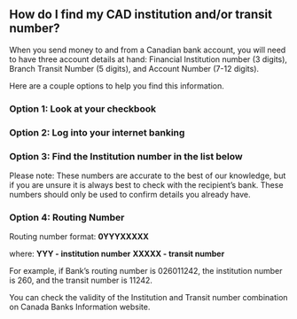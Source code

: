 ## How do I find my CAD institution and/or transit number?  
When you send money to and from a Canadian bank account, you will need to have three account details at hand: Financial Institution number (3 digits), Branch Transit Number (5 digits), and Account Number (7-12 digits).

Here are a couple options to help you find this information.

### Option 1: Look at your checkbook

### Option 2: Log into your internet banking

### Option 3: Find the Institution number in the list below

Please note: These numbers are accurate to the best of our knowledge, but if you are unsure it is always best to check with the recipient’s bank. These numbers should only be used to confirm details you already have.

### Option 4: Routing Number

Routing number format: **0YYYXXXXX**

where: **YYY - institution number** **XXXXX - transit number**

For example, if Bank’s routing number is 026011242, the institution number is 260, and the transit number is 11242.

You can check the validity of the Institution and Transit number combination on Canada Banks Information website.